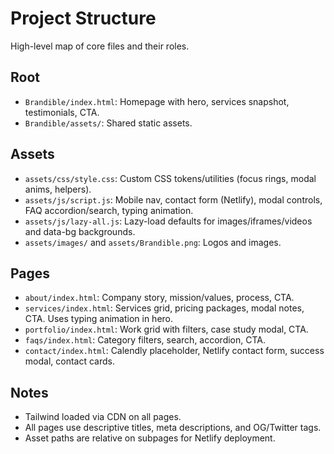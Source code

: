 # Project Structure

High-level map of core files and their roles.

## Root
- `Brandible/index.html`: Homepage with hero, services snapshot, testimonials, CTA.
- `Brandible/assets/`: Shared static assets.

## Assets
- `assets/css/style.css`: Custom CSS tokens/utilities (focus rings, modal anims, helpers).
- `assets/js/script.js`: Mobile nav, contact form (Netlify), modal controls, FAQ accordion/search, typing animation.
- `assets/js/lazy-all.js`: Lazy-load defaults for images/iframes/videos and data-bg backgrounds.
- `assets/images/` and `assets/Brandible.png`: Logos and images.

## Pages
- `about/index.html`: Company story, mission/values, process, CTA.
- `services/index.html`: Services grid, pricing packages, modal notes, CTA. Uses typing animation in hero.
- `portfolio/index.html`: Work grid with filters, case study modal, CTA.
- `faqs/index.html`: Category filters, search, accordion, CTA.
- `contact/index.html`: Calendly placeholder, Netlify contact form, success modal, contact cards.

## Notes
- Tailwind loaded via CDN on all pages.
- All pages use descriptive titles, meta descriptions, and OG/Twitter tags.
- Asset paths are relative on subpages for Netlify deployment.

